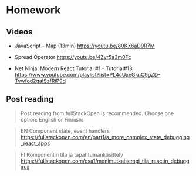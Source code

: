 # Homework


## Videos

- JavaScript - Map (13min)
https://youtu.be/80KX6aD9R7M

- Spread Operator
https://youtu.be/4Zyr5a3m0Fc


- Net Ninja: Modern React Tutorial #1 -  Tutorial#13  
https://www.youtube.com/playlist?list=PL4cUxeGkcC9gZD-Tvwfod2gaISzfRiP9d


## Post reading 

> Post reading from fullStackOpen is recommended. Choose one option: English or Finnish:

> EN
Component state, event handlers
https://fullstackopen.com/en/part1/a_more_complex_state_debugging_react_apps

> FI
Komponentin tila ja tapahtumankäsittely
https://fullstackopen.com/osa1/monimutkaisempi_tila_reactin_debuggaus
